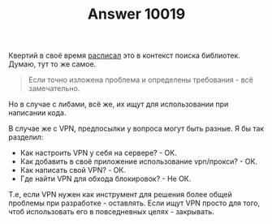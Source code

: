 ﻿---
title: "Answer 10019"
se.owner.user_id: 15479
se.owner.display_name: "Suvitruf - Andrei Apanasik"
se.owner.link: "https://ru.meta.stackoverflow.com/users/15479/suvitruf-andrei-apanasik"
se.answer_id: 10019
se.question_id: 10018
se.post_type: answer
se.score: 6
se.is_accepted: False
---
<p>Квертий в своё время <a href="https://ru.meta.stackoverflow.com/a/2619/15479">расписал</a> это в контекст поиска библиотек. Думаю, тут то же самое.</p>

<blockquote>
  <p>Если точно изложена проблема и определены требования - всё замечательно.</p>
</blockquote>

<p>Но в случае с либами, всё же, их ищут для использовании при написании кода.</p>

<p>В случае же с VPN, предпосылки у вопроса могут быть разные. Я бы так разделил:</p>

<ul>
<li>Как настроить VPN у себя на сервере? - ОК.</li>
<li>Как добавить в своё приложение использование vpn/прокси? - ОК.</li>
<li>Как написать свой VPN? - ОК.</li>
<li>Где найти VPN для обхода блокировок? - Не ОК.</li>
</ul>

<p>Т.е, если VPN нужен как инструмент для решения более общей проблемы при разработке - оставлять. Если ищут VPN просто для того, чтоб использовать его в повседневных целях - закрывать.</p>
